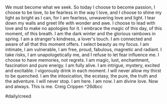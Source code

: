 We must become what we seek. So today I choose to become passion, I choose to be love, to be fearless in the way I love, and I choose to shine my light as bright as I can, for I am fearless, unwavering love and light. I tear down my walls and greet life with wonder and awe. I choose to lead with love and to make no apologies for it. I embrace the magic of this day, of this moment, of this breath. I am the dark winter and the glorious rainbows in spring. I am a stranger's kindness, a lover's touch. I am connected and aware of all that this moment offers. I select beauty as my focus. I am intimate, I am vulnerable, I am free, proud, fabulous, magnetic and radiant. I take risks, I am unapologetically me, and I refuse to let fear influence me. I choose to have memories, not regrets. I am magic, lust, enchantment, fascination and pure energy. I am fully alive. I am intrigue, mystery, excited and excitable. I vigorously drink in each moment. I will never allow my thirst to be quenched. I am the intoxication, the ecstasy, the pure, the truth and the adventure. I will never stop. I am here. I am now. I am divine love. Now and always. This is me. Creig Crippen ^26dbcc

#daily/creed 
